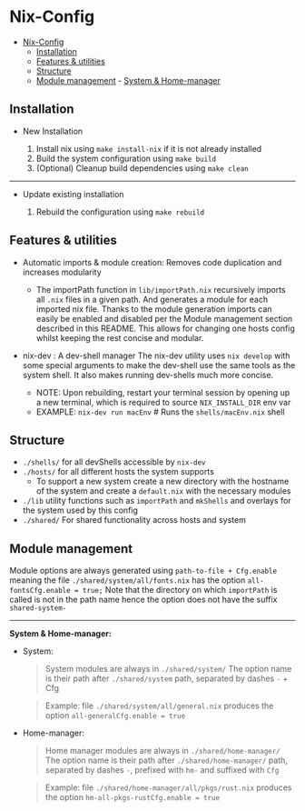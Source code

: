 # Nix-Config

<!--toc:start-->

- [Nix-Config](#nix-config)
  - [Installation](#installation)
  - [Features & utilities](#features-utilities)
  - [Structure](#structure)
  - [Module management](#module-management) - [System & Home-manager](#system-home-manager)
  <!--toc:end-->

## Installation

- New Installation

  1. Install nix using `make install-nix` if it is not already installed
  2. Build the system configuration using `make build`
  3. (Optional) Cleanup build dependencies using `make clean`

---

- Update existing installation

  1. Rebuild the configuration using `make rebuild`

## Features & utilities

- Automatic imports & module creation: Removes code duplication and increases modularity

  - The importPath function in `lib/importPath.nix` recursively imports all `.nix` files in a given path. And generates a module for each imported nix file. Thanks to the module generation imports can easily be enabled and disabled per the Module management section described in this README. This allows for changing one hosts config whilst keeping the rest concise and modular.

- nix-dev : A dev-shell manager
  The nix-dev utility uses `nix develop` with some special arguments to make the dev-shell use the same tools as the system shell. It also makes running dev-shells much more concise.
  - NOTE: Upon rebuilding, restart your terminal session by opening up a new terminal, which is required to source `NIX_INSTALL_DIR` env var
  - EXAMPLE:
    `nix-dev run macEnv` # Runs the `shells/macEnv.nix` shell

## Structure

- `./shells/` for all devShells accessible by `nix-dev`
- `./hosts/` for all different hosts the system supports
  - To support a new system create a new directory with the hostname of the system and create a `default.nix` with the necessary modules
- `./lib` utility functions such as `importPath` and `mkShells` and overlays for the system used by this config
- `./shared/` For shared functionality across hosts and system

## Module management

Module options are always generated using `path-to-file + Cfg.enable`
meaning the file `./shared/system/all/fonts.nix` has the option `all-fontsCfg.enable = true;`
Note that the directory on which `importPath` is called is not in the path name hence the option does not have the suffix `shared-system-`

---

**System & Home-manager:**

- System:

  > System modules are always in `./shared/system/`
  > The option name is their path after `./shared/system` path, separated by dashes `-` + Cfg

  > Example: file `./shared/system/all/general.nix` produces the option `all-generalCfg.enable = true`

- Home-manager:

  > Home manager modules are always in `./shared/home-manager/`
  > The option name is their path after `./shared/home-manager/` path, separated by dashes `-`, prefixed with `hm-` and suffixed with `Cfg`

  > Example: file `./shared/home-manager/all/pkgs/rust.nix` produces the option `hm-all-pkgs-rustCfg.enable = true`
